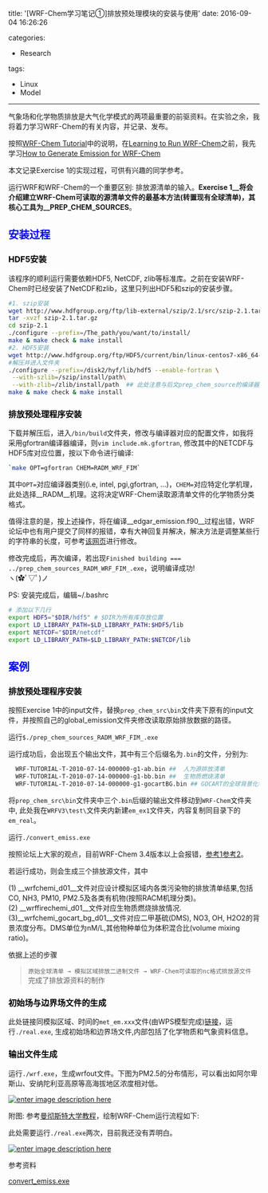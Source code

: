 title: '[WRF-Chem学习笔记①]排放预处理模块的安装与使用'
date: 2016-09-04 16:26:26

categories:

- Research 

tags: 

- Linux
- Model

---

气象场和化学物质排放是大气化学模式的两项最重要的前驱资料。在实验之余，我将着力学习WRF-Chem的有关内容，并记录、发布。

按照[WRF-Chem Tutorial](http://ruc.noaa.gov/wrf/WG11/Tutorial.html)中的说明，在[Learning to Run WRF-Chem](http://ruc.noaa.gov/wrf/WG11/tutorialexercises.htm)之前，我先学习[How to Generate Emission for WRF-Chem](http://ruc.noaa.gov/wrf/WG11/tutorialemissions.htm)

本文记录Exercise 1的实现过程，可供有兴趣的同学参考。
<!--more-->

运行WRF和WRF-Chem的一个重要区别: 排放源清单的输入。__Exercise 1__将会介绍建立WRF-Chem可读取的源清单文件的最基本方法(转置现有全球清单)，其核心工具为__PREP_CHEM_SOURCES__。


## <font color="blue"> 安装过程</font>   

### <font color="black"> HDF5安装</font> 

该程序的顺利运行需要依赖HDF5, NetCDF, zlib等标准库。之前在安装WRF-Chem时已经安装了NetCDF和zlib，这里只列出HDF5和szip的安装步骤。



```bash
#1. szip安装
wget http://www.hdfgroup.org/ftp/lib-external/szip/2.1/src/szip-2.1.tar.gz
tar -xvzf szip-2.1.tar.gz
cd szip-2.1
./configure --prefix=/The_path/you/want/to/install/
make & make check & make install
#2. HDF5安装
wget http://www.hdfgroup.org/ftp/HDF5/current/bin/linux-centos7-x86_64-gcc485/hdf5-1.8.17-linux-centos7-x86_64-gcc485-shared.tar.gz
#解压并进入文件夹
./configure --prefix=/disk2/hyf/lib/hdf5 --enable-fortran \
 --with-szlib=/szip/install/path\
 --with-zlib=/zlib/install/path  ## 此处注意与后文prep_chem_source的编译器应对应上，否则lib中的文件无法编译成功
make & make check & make install
```

### <font color="black"> 排放预处理程序安装</font>  

下载并解压后，进入`/bin/build`文件夹，修改与编译器对应的配置文件，如我将采用gfortran编译器编译，则`vim include.mk.gfortran`, 修改其中的NETCDF与HDF5库对应位置，按以下命令进行编译:

```bash
`make OPT=gfortran CHEM=RADM_WRF_FIM`
```

其中`OPT=`对应编译器类别(i.e, intel, pgi,gfortran, ...)，`CHEM=`对应特定化学机理，此处选择__RADM__机理。这将决定WRF-Chem读取源清单文件的化学物质分类格式。  

值得注意的是，按上述操作，将在编译__edgar_emission.f90__过程出错，WRF论坛中也有用户提交了同样的报错，幸有大神回复并解决，解决方法是调整某些行的字符串的长度，可参考[该网页](http://forum.wrfforum.com/viewtopic.php?f=39&t=9199)进行修改。

修改完成后，再次编译，若出现`Finished building === ../prep_chem_sources_RADM_WRF_FIM_.exe`，说明编译成功!    
ヽ(✿ﾟ▽ﾟ)ノ

PS: 安装完成后，编辑~/.bashrc   

```bash
# 添加以下几行
export HDF5="$DIR/hdf5" # $DIR为所有库存放位置
export LD_LIBRARY_PATH=$LD_LIBRARY_PATH:$HDF5/lib
export NETCDF="$DIR/netcdf"
export LD_LIBRARY_PATH=$LD_LIBRARY_PATH:$NETCDF/lib
```


## <font color="blue"> 案例</font>   


### <font color="black"> 排放预处理程序安装</font>  

按照Exercise 1中的input文件，替换`prep_chem_src\bin`文件夹下原有的input文件，并按照自己的global_emission文件夹修改读取原始排放数据的路径。   

运行`$./prep_chem_sources_RADM_WRF_FIM_.exe`           

运行成功后，会出现五个输出文件，其中有三个后缀名为`.bin`的文件，分别为:
      
```bash
  WRF-TUTORIAL-T-2010-07-14-000000-g1-ab.bin ##  人为源排放清单
  WRF-TUTORIAL-T-2010-07-14-000000-g1-bb.bin ##  生物质燃烧清单
  WRF-TUTORIAL-T-2010-07-14-000000-g1-gocartBG.bin ## GOCART的全球背景化学场资料
```

将`prep_chem_src\bin`文件夹中三个`.bin`后缀的输出文件移动到`WRF-Chem`文件夹中, 此处我在`WRFV3\test\`文件夹内新建`em_ex1`文件夹，内容复制同目录下的`em_real`。 

运行`./convert_emiss.exe`

按照论坛上大家的观点，目前WRF-Chem 3.4版本以上会报错，[参考1](http://forum.wrfforum.com/viewtopic.php?f=41&t=8921)[参考2](http://forum.wrfforum.com/viewtopic.php?f=41&t=5863)。 

若运行成功，则会生成三个排放源文件，其中

(1) __wrfchemi_d01__文件对应设计模拟区域内各类污染物的排放清单结果,包括CO, NH3, PM10, PM2.5及各类有机物(按照RACM机理分类)。   
(2) __wrffirechemi_d01__文件对应生物质燃烧排放情况.     
(3)__wrfchemi_gocart_bg_d01__文件对应二甲基硫(DMS), NO3, OH, H2O2的背景浓度分布。DMS单位为nM/L,其他物种单位为体积混合比(volume mixing ratio)。 


依据上述的步骤      
>  `原始全球清单 → 模拟区域排放二进制文件 → WRF-Chem可读取的nc格式排放源文件`
完成了排放源资料的制作

### <font color="black"> 初始场与边界场文件的生成</font>   

此处链接同模拟区域、时间的`met_em.xxx`文件(由WPS模型完成)[链接](ftp://aftp.fsl.noaa.gov/divisions/taq/wrfchemv35_tutorial/met_em_v3.5.tar.gz)，运行`./real.exe`, 生成初始场和边界场文件,内部包括了化学物质和气象资料信息。

### <font color="black"> 输出文件生成</font>   

运行`./wrf.exe`，生成wrfout文件。下图为PM2.5的分布情形，可以看出如阿尔卑斯山、安纳陀利亚高原等高海拔地区浓度相对低。

[![enter image description here][1]][1]








附图: 参考[曼彻斯特大学教程](http://wiki.rac.manchester.ac.uk/community/WRF/)，绘制WRF-Chem运行流程如下:  

此处需要运行`./real.exe`两次，目前我还没有弄明白。

[![enter image description here][2]][2]



[1]: http://i.stack.imgur.com/ZAZNE.png
[2]: http://i.stack.imgur.com/GbD3C.png

  

参考资料 

[convert_emiss.exe](https://sites.google.com/a/utexas.edu/qinjian-jin/codes/climate-models)  